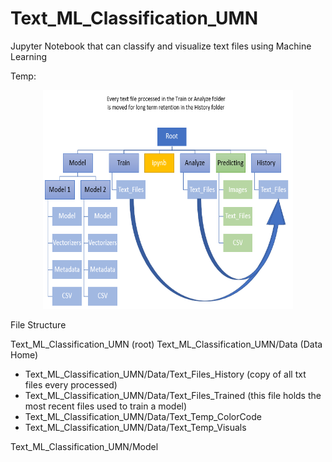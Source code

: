 # Text_ML_Classification_UMN
Jupyter Notebook that can classify and visualize text files using Machine Learning

Temp:
<p align="center">
<img src="Sandbox/img/Text_Files_to_History.png" width="400" height="350" title="screenshot">
</p>
File Structure

Text_ML_Classification_UMN (root)
Text_ML_Classification_UMN/Data (Data Home)
- Text_ML_Classification_UMN/Data/Text_Files_History (copy of all txt files every processed)
- Text_ML_Classification_UMN/Data/Text_Files_Trained (this file holds the most recent files used to train a model)
- Text_ML_Classification_UMN/Data/Text_Temp_ColorCode
- Text_ML_Classification_UMN/Data/Text_Temp_Visuals

Text_ML_Classification_UMN/Model
